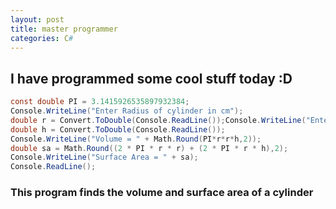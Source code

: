 ```yaml
---
layout: post
title: master programmer
categories: C#
---
```


## I have programmed some cool stuff today :D

```csharp
const double PI = 3.1415926535897932384;
Console.WriteLine("Enter Radius of cylinder in cm");
double r = Convert.ToDouble(Console.ReadLine());Console.WriteLine("Enter height of cylinder in cm");
double h = Convert.ToDouble(Console.ReadLine());
Console.WriteLine("Volume = " + Math.Round(PI*r*r*h,2));
double sa = Math.Round((2 * PI * r * r) + (2 * PI * r * h),2);
Console.WriteLine("Surface Area = " + sa);
Console.ReadLine();
```
### This program finds the volume and surface area of a cylinder
